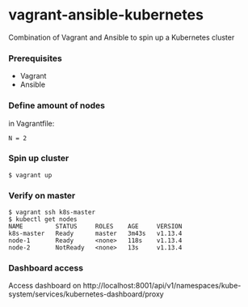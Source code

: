 # vagrant-ansible-kubernetes
Combination of Vagrant and Ansible to spin up a Kubernetes cluster

### Prerequisites
- Vagrant
- Ansible

### Define amount of nodes
in Vagrantfile:
```
N = 2
```


### Spin up cluster
```
$ vagrant up
```

### Verify on master
```
$ vagrant ssh k8s-master
$ kubectl get nodes
NAME         STATUS     ROLES    AGE     VERSION
k8s-master   Ready      master   3m43s   v1.13.4
node-1       Ready      <none>   118s    v1.13.4
node-2       NotReady   <none>   13s     v1.13.4
```

### Dashboard access
Access dashboard on http://localhost:8001/api/v1/namespaces/kube-system/services/kubernetes-dashboard/proxy

